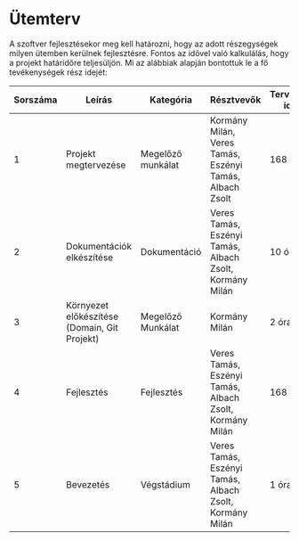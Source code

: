 # Ütemterv

A szoftver fejlesztésekor meg kell határozni, hogy az adott részegységek milyen ütemben kerülnek fejlesztésre. Fontos az idővel való kalkulálás, hogy a projekt határidőre teljesüljön. Mi az alábbiak alapján bontottuk le a fő tevékenységek rész idejét:

| Sorszáma | Leírás                                       | Kategória         | Résztvevők                                              | Tervezett idő | Tényleges idő tartam |
| -------- | -------------------------------------------- | ----------------- | ------------------------------------------------------- | ------------- | -------------------- |
| 1        | Projekt megtervezése                         | Megelőző munkálat | Kormány Milán, Veres Tamás, Eszényi Tamás, Albach Zsolt | 168 óra       | 72 óra               |
| 2        | Dokumentációk elkészítése                    | Dokumentáció      | Veres Tamás, Eszényi Tamás, Albach Zsolt, Kormány Milán | 10 óra        | 10 óra               |
| 3        | Környezet előkészítése (Domain, Git Projekt) | Megelőző Munkálat | Kormány Milán                                           | 2 óra         | 2 óra                |
| 4        | Fejlesztés                                   | Fejlesztés        | Veres Tamás, Eszényi Tamás, Albach Zsolt, Kormány Milán | 168 óra       | 96 óra               |
| 5        | Bevezetés                                    | Végstádium        | Veres Tamás, Eszényi Tamás, Albach Zsolt, Kormány Milán | 1 óra         | 1 óra                |

